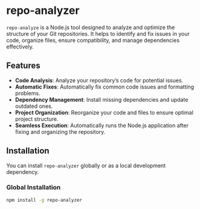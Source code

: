 # repo-analyzer

`repo-analyze` is a Node.js tool designed to analyze and optimize the structure of your Git repositories. It helps to identify and fix issues in your code, organize files, ensure compatibility, and manage dependencies effectively.

## Features

- **Code Analysis**: Analyze your repository’s code for potential issues.
- **Automatic Fixes**: Automatically fix common code issues and formatting problems.
- **Dependency Management**: Install missing dependencies and update outdated ones.
- **Project Organization**: Reorganize your code and files to ensure optimal project structure.
- **Seamless Execution**: Automatically runs the Node.js application after fixing and organizing the repository.

## Installation

You can install `repo-analyzer` globally or as a local development dependency.

### Global Installation

```bash
npm install -g repo-analyzer
